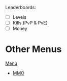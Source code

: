 Leaderboards:
 - [ ] Levels
 - [ ] Kills (PvP & PvE)
 - [ ] Money
 
# Other Menus

[Menu](../../README.md) <br>
 - [MMO](../4MMO.md)